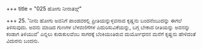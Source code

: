 +++
title = "025 ಹೋಗು ನೀನಾತಙ್ಗೆ"

+++
25. 'ನೀನು ಹೋಗು ಅವನಿಗೆ ಪಾಂಡವರಲ್ಲಿ ಪ್ರೀತಿಯನ್ನುಳ್ಳವನಾದ ಕೃಷ್ಣನು ಬಂದನೆಂಬುದನ್ನು ಈಗಲೆ ತಿಳಿಸುವುದು. ಅವನು ಮಾಡಿದ ಗುಣಗಳ ಬೆಳವಣಿಗೆಗಳ ಎದುರಿಸುವಿಕೆಯನ್ನು, ಬಗ್ಗ ಬೇಕಾದ ರೀತಿಯನ್ನು ಅವನನ್ನು ಕಂಡಾಗ ತಿಳಿಯುವೆ' ಎನ್ನಲು ಕುರುಕುಲವೆಂಬ ಸಾಗರಕ್ಕೆ ಬೆಂಕಿಯಂತಿರುವ ದುರ್ಯೋಧನನ ಮನೆಗೆ ಕೃಷ್ಣನು ಹೇಳಿದಂತೆ ವಿದುರನು ಬಂದನು.